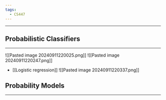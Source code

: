 ```yaml
---
tags:
  - CS447
---
```

---
## Probabilistic Classifiers
---
![[Pasted image 20240911220025.png]]
![[Pasted image 20240911220247.png]]
- [[Logistic regression]]
![[Pasted image 20240911220337.png]]

## Probability Models
---
